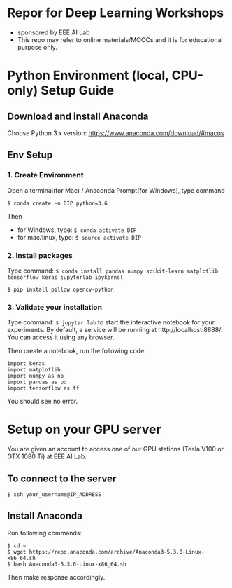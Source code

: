 # Repor for Deep Learning Workshops
* sponsored by EEE AI Lab
* This repo may refer to online materials/MOOCs and it is for educational purpose only.


# Python Environment (local, CPU-only) Setup Guide

## Download and install Anaconda
Choose Python 3.x version: https://www.anaconda.com/download/#macos

## Env Setup
### 1. Create Environment
Open a terminal(for Mac) / Anaconda Prompt(for Windows),  type command

`$ conda create -n DIP python=3.6`

Then
* for Windows, type: `$ conda activate DIP`
* for mac/linux, type: `$ source activate DIP`

### 2. Install packages
Type command:
`$ conda install pandas numpy scikit-learn matplotlib tensorflow keras jupyterlab ipykernel`

`$ pip install pillow opencv-python`

### 3. Validate your installation
Type command:
`$ jupyter lab` to start the interactive notebook for your experiments. By default, a service will be running at http://localhost:8888/. You can access it using any browser.

Then create a notebook, run the following code:
```
import keras
import matplotlib
import numpy as np
import pandas as pd
import tensorflow as tf
```

You should see no error.

# Setup on your GPU server
You are given an account to access one of our GPU stations (Tesla V100 or GTX 1080 Ti) at EEE AI Lab. 
## To connect to the server
`$ ssh your_username@IP_ADDRESS`

## Install Anaconda
Run following commands:
```
$ cd ~
$ wget https://repo.anaconda.com/archive/Anaconda3-5.3.0-Linux-x86_64.sh
$ bash Anaconda3-5.3.0-Linux-x86_64.sh
```
Then make response accordingly.
